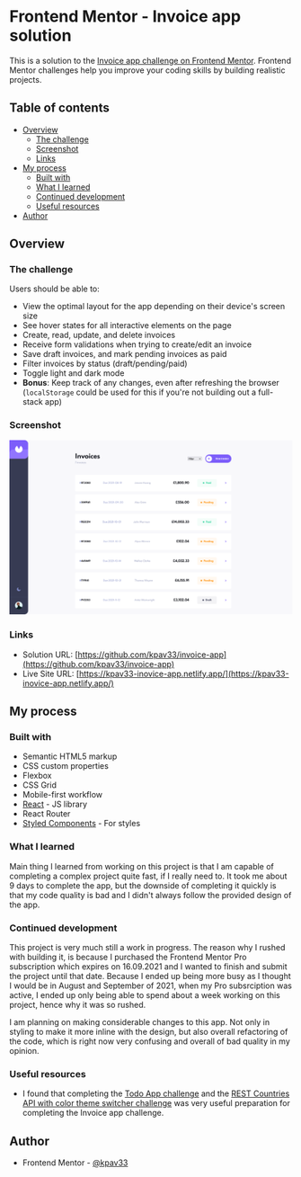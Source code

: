 # Frontend Mentor - Invoice app solution

This is a solution to the [Invoice app challenge on Frontend Mentor](https://www.frontendmentor.io/challenges/invoice-app-i7KaLTQjl). Frontend Mentor challenges help you improve your coding skills by building realistic projects.

## Table of contents

- [Overview](#overview)
  - [The challenge](#the-challenge)
  - [Screenshot](#screenshot)
  - [Links](#links)
- [My process](#my-process)
  - [Built with](#built-with)
  - [What I learned](#what-i-learned)
  - [Continued development](#continued-development)
  - [Useful resources](#useful-resources)
- [Author](#author)

## Overview

### The challenge

Users should be able to:

- View the optimal layout for the app depending on their device's screen size
- See hover states for all interactive elements on the page
- Create, read, update, and delete invoices
- Receive form validations when trying to create/edit an invoice
- Save draft invoices, and mark pending invoices as paid
- Filter invoices by status (draft/pending/paid)
- Toggle light and dark mode
- **Bonus**: Keep track of any changes, even after refreshing the browser (`localStorage` could be used for this if you're not building out a full-stack app)

### Screenshot

![invoice app full screen image](./src/assets/invoice-app-screenshot.png)

### Links

- Solution URL: [https://github.com/kpav33/invoice-app](https://github.com/kpav33/invoice-app)
- Live Site URL: [https://kpav33-inovice-app.netlify.app/](https://kpav33-inovice-app.netlify.app/)

## My process

### Built with

- Semantic HTML5 markup
- CSS custom properties
- Flexbox
- CSS Grid
- Mobile-first workflow
- [React](https://reactjs.org/) - JS library
- React Router
- [Styled Components](https://styled-components.com/) - For styles

### What I learned

Main thing I learned from working on this project is that I am capable of completing a complex project quite fast, if I really need to. It took me about 9 days to complete the app, but the downside of completing it quickly is that my code quality is bad and I didn't always follow the provided design of the app.

### Continued development

This project is very much still a work in progress. The reason why I rushed with building it, is because I purchased the Frontend Mentor Pro subscription which expires on 16.09.2021 and I wanted to finish and submit the project until that date. Because I ended up being more busy as I thought I would be in August and September of 2021, when my Pro subsrciption was active, I ended up only being able to spend about a week working on this project, hence why it was so rushed.

I am planning on making considerable changes to this app. Not only in styling to make it more inline with the design, but also overall refactoring of the code, which is right now very confusing and overall of bad quality in my opinion.

### Useful resources

- I found that completing the [Todo App challenge](https://www.frontendmentor.io/challenges/todo-app-Su1_KokOW) and the [REST Countries API with color theme switcher challenge](https://www.frontendmentor.io/challenges/rest-countries-api-with-color-theme-switcher-5cacc469fec04111f7b848ca) was very useful preparation for completing the Invoice app challenge.

## Author

- Frontend Mentor - [@kpav33](https://www.frontendmentor.io/profile/kpav33)
